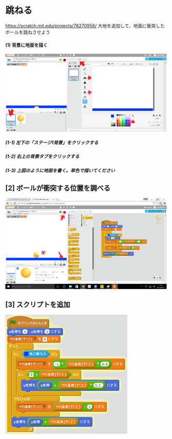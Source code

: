 # 跳ねる
https://scratch.mit.edu/projects/78270956/
大地を追加して、地面に衝突したボールを跳ねさせよう

#### (1) 背景に地面を描く
![](bouncing_001a.png)
##### (1-1) 左下の「ステージ1背景」をクリックする
##### (1-2) 右上の背景タブをクリックする
##### (1-3) 上図のように地面を書く。単色で描いてください

## [2] ボールが衝突する位置を調べる
![](bouncing_002a.png)

## [3] スクリプトを追加
![](bouncing_script_002.png)